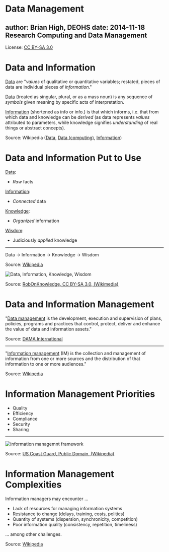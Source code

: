 Data Management
========================================================
author: Brian High, DEOHS
date: 2014-11-18
Research Computing and Data Management
-------------------------------------------------------
License: [CC BY-SA 3.0](https://creativecommons.org/licenses/by-sa/3.0)

Data and Information
========================================================

[Data](http://en.wikipedia.org/wiki/Data) are "*values* of qualitative or quantitative variables; restated, pieces of data are individual pieces of *information*."

[Data](http://en.wikipedia.org/wiki/Data_%28computing%29) (treated as singular, plural, or as a mass noun) is any sequence of *symbols* given meaning by specific acts of interpretation.

[Information](http://en.wikipedia.org/wiki/Information) (shortened as info or info.) is that which informs, i.e. that from which data and knowledge can be *derived* (as data represents *values* attributed to parameters, while knowledge signifies *understanding* of real things or abstract concepts).

Source: Wikipedia ([Data](http://en.wikipedia.org/wiki/Data), [Data (computing)](http://en.wikipedia.org/wiki/Data_%28computing%29), [Information](http://en.wikipedia.org/wiki/Information))

Data and Information Put to Use
========================================================

[Data](http://en.wikipedia.org/wiki/Data):
* *Raw* facts

[Information](http://en.wikipedia.org/wiki/Information):
* *Connected* data

[Knowledge](http://en.wikipedia.org/wiki/Knowledge):
* *Organized* information

[Wisdom](http://en.wikipedia.org/wiki/Wisdom):
* Judiciously *applied* knowledge

----
Data → Information → Knowledge → Wisdom

Source: [Wikipedia](http://en.wikipedia.org/wiki/DIKW_Pyramid)

![Data, Information, Knowledge, Wisdom](http://upload.wikimedia.org/wikipedia/commons/c/c3/DIKW-diagram.png)

Source: [RobOnKnowledge, CC BY-SA 3.0, (Wikimedia)](http://commons.wikimedia.org/wiki/File:DIKW-diagram.png)

Data and Information Management
========================================================

"[Data management](http://en.wikipedia.org/wiki/Data_management) is the development, execution and supervision of plans, policies, programs and practices that control, protect, deliver and enhance the value of data and information assets."

Source: [DAMA International](http://dama.inpuls.eu/)

----

"[Information management](http://en.wikipedia.org/wiki/Information_management) (IM) is the collection and management of information from one or more sources and the distribution of that information to one or more audiences."

Source: [Wikipedia](http://en.wikipedia.org/wiki/Information_management)

Information Management Priorities
========================================================

* Quality
* Efficiency
* Compliance
* Security
* Sharing

----

![information managemnt framework](http://upload.wikimedia.org/wikipedia/en/thumb/2/27/Information_Management_Framework.png/508px-Information_Management_Framework.png)

Source: [US Coast Guard, Public Domain, (Wikipedia)](http://en.wikipedia.org/wiki/File:Information_Management_Framework.png)

Information Management Complexities
========================================================

Information managers may encounter ...

* Lack of resources for managing information systems
* Resistance to change (delays, training, costs, politics)
* Quantity of systems (dispersion, synchronicity, competition)
* Poor information quality (consistency, repetition, timeliness)

... among other challenges.

Source: [Wikipedia](http://en.wikipedia.org/wiki/Information_management#Information_management_complexities)
